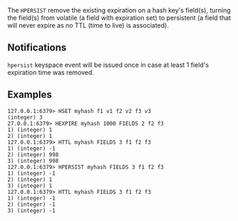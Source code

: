 The `HPERSIST` remove the existing expiration on a hash key's field(s), turning the field(s) from volatile (a field with expiration set) 
to persistent (a field that will never expire as no TTL (time to live) is associated).

## Notifications

`hpersist` keyspace event will be issued once in case at least 1 field's expiration time was removed.

## Examples

```
127.0.0.1:6379> HSET myhash f1 v1 f2 v2 f3 v3
(integer) 3
27.0.0.1:6379> HEXPIRE myhash 1000 FIELDS 2 f2 f3
1) (integer) 1
2) (integer) 1
127.0.0.1:6379> HTTL myhash FIELDS 3 f1 f2 f3
1) (integer) -1
2) (integer) 998
3) (integer) 998
127.0.0.1:6379> HPERSIST myhash FIELDS 3 f1 f2 f3
1) (integer) -1
2) (integer) 1
3) (integer) 1
127.0.0.1:6379> HTTL myhash FIELDS 3 f1 f2 f3
1) (integer) -1
2) (integer) -1
3) (integer) -1
```
